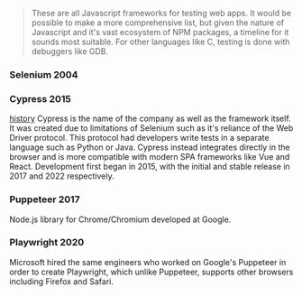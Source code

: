 > These are all Javascript frameworks for testing web apps. It would be possible to make a more comprehensive list, but given the nature of Javascript and it's vast ecosystem of NPM packages, a timeline for it sounds most suitable. For other languages like C, testing is done with debuggers like GDB.

### Selenium 2004

### Cypress 2015

[history](https://www.workwithloop.com/blog/the-evolution-of-cypress-past-present-and-future) Cypress is the name of the company as well as the framework itself. It was created due to limitations of Selenium such as it's reliance of the Web Driver protocol. This protocol had developers write tests in a separate language such as Python or Java. Cypress instead integrates directly in the browser and is more compatible with modern SPA frameworks like Vue and React. Development first began in 2015, with the initial and stable release in 2017 and 2022 respectively.

### Puppeteer 2017

Node.js library for Chrome/Chromium developed at Google.

### Playwright 2020

Microsoft hired the same engineers who worked on Google's Puppeteer in order to create Playwright, which unlike Puppeteer, supports other browsers including Firefox and Safari. 
